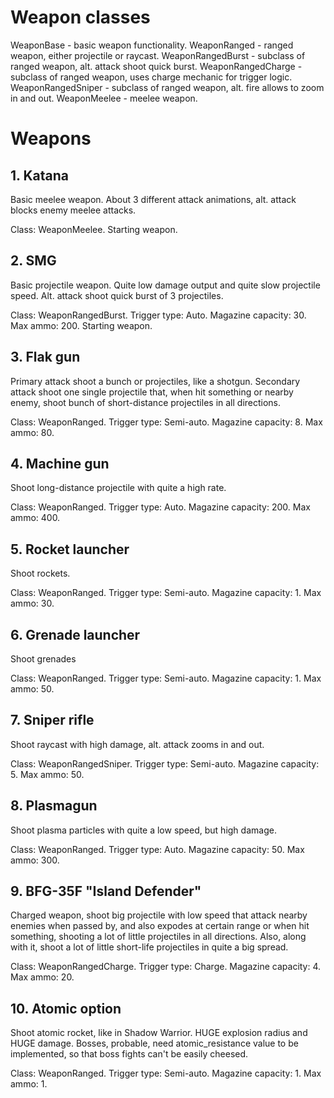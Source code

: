 # Weapon classes

WeaponBase - basic weapon functionality.
WeaponRanged - ranged weapon, either projectile or raycast.
WeaponRangedBurst - subclass of ranged weapon, alt. attack shoot quick burst.
WeaponRangedCharge - subclass of ranged weapon, uses charge mechanic for trigger logic.
WeaponRangedSniper - subclass of ranged weapon, alt. fire allows to zoom in and out.
WeaponMeelee - meelee weapon.

# Weapons

## 1. Katana

Basic meelee weapon.
About 3 different attack animations, alt. attack blocks enemy meelee attacks.

Class: WeaponMeelee.
Starting weapon.

## 2. SMG

Basic projectile weapon.
Quite low damage output and quite slow projectile speed.
Alt. attack shoot quick burst of 3 projectiles.

Class: WeaponRangedBurst.
Trigger type: Auto.
Magazine capacity: 30.
Max ammo: 200.
Starting weapon.

## 3. Flak gun

Primary attack shoot a bunch or projectiles, like a shotgun. Secondary attack shoot one single projectile that, when hit something or nearby enemy, shoot bunch of short-distance projectiles in all directions.

Class: WeaponRanged.
Trigger type: Semi-auto.
Magazine capacity: 8.
Max ammo: 80.

## 4. Machine gun

Shoot long-distance projectile with quite a high rate.

Class: WeaponRanged.
Trigger type: Auto.
Magazine capacity: 200.
Max ammo: 400.

## 5. Rocket launcher

Shoot rockets.

Class: WeaponRanged.
Trigger type: Semi-auto.
Magazine capacity: 1.
Max ammo: 30.

## 6. Grenade launcher

Shoot grenades

Class: WeaponRanged.
Trigger type: Semi-auto.
Magazine capacity: 1.
Max ammo: 50.

## 7. Sniper rifle

Shoot raycast with high damage, alt. attack zooms in and out.

Class: WeaponRangedSniper.
Trigger type: Semi-auto.
Magazine capacity: 5.
Max ammo: 50.

## 8. Plasmagun

Shoot plasma particles with quite a low speed, but high damage.

Class: WeaponRanged.
Trigger type: Auto.
Magazine capacity: 50.
Max ammo: 300.

## 9. BFG-35F "Island Defender"

Charged weapon, shoot big projectile with low speed that attack nearby enemies when passed by, and also expodes at certain range or when hit something, shooting a lot of little projectiles in all directions. Also, along with it, shoot a lot of little short-life projectiles in quite a big spread.

Class: WeaponRangedCharge.
Trigger type: Charge.
Magazine capacity: 4.
Max ammo: 20.

## 10. Atomic option

Shoot atomic rocket, like in Shadow Warrior. HUGE explosion radius and HUGE damage. Bosses, probable, need atomic_resistance value to be implemented, so that boss fights can't be easily cheesed.

Class: WeaponRanged.
Trigger type: Semi-auto.
Magazine capacity: 1.
Max ammo: 1.